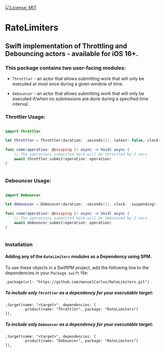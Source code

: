 [![License: MIT](https://img.shields.io/badge/License-MIT-blue.svg?color=ff69b4)](https://github.com/manuelCarlos/RateLimiters/blob/master/LICENSE)

# RateLimiters

## Swift implementation of Throttling and Debouncing actors - available for iOS 16+.

### This package contains two user-facing modules:

  - `Throttler` - an actor that allows submitting work that will only be executed at most once during a given window of time.
  
  - `Debouncer` - an actor that allows submitting work that will only be executed if/when no submissions are done during a specified time interval.

### Throttler Usage:

```swift

import Throttler

let throttler = Throttler(duration: .seconds(2), latest: false, clock: .suspending)
  
func some(operation: @escaping () async -> Void) async {
    // The operations submitted here will be throttled by 2 secs.
    await throttler.submit(operation: operation)
}
 
```

### Debouncer Usage:

```swift

import Debouncer

let debouncer = Debouncer(duration: .seconds(2), clock: .suspending)
  
func some(operation: @escaping () async -> Void) async {
    // The operations submitted here will be debounced by 2 secs.
    await debouncer.submit(operation: operation)
}
 
```

### Installation

#### Adding any of the `RateLimiters` modules as a Dependency using SPM.

To use these objects in a SwiftPM project, add the following line to the dependencies in your `Package.swift` file:

```
.package(url: "https://github.com/manuelCarlos/RateLimiters.git")
```

##### To include only `Throttler` as a dependency for your executable target:

```
.target(name: "<target>", dependencies: [
        .product(name: "Throttler", package: "RateLimiters")
]),
```


##### To include only `Debouncer` as a dependency for your executable target:

```
.target(name: "<target>", dependencies: [
        .product(name: "Debouncer", package: "RateLimiters")
]),
```
